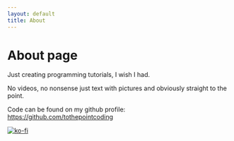 ```yaml
---
layout: default
title: About
---
```

# About page

Just creating programming tutorials, I wish I had.

No videos, no nonsense just text with pictures and obviously straight to the point.

Code can be found on my github profile:
<https://github.com/tothepointcoding>


[![ko-fi](https://www.ko-fi.com/img/githubbutton_sm.svg)](https://ko-fi.com/V7V02AHXR)
